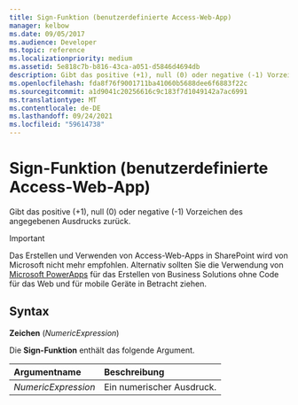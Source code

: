 ```yaml
---
title: Sign-Funktion (benutzerdefinierte Access-Web-App)
manager: kelbow
ms.date: 09/05/2017
ms.audience: Developer
ms.topic: reference
ms.localizationpriority: medium
ms.assetid: 5e818c7b-b816-43ca-a051-d5846d4694db
description: Gibt das positive (+1), null (0) oder negative (-1) Vorzeichen des angegebenen Ausdrucks zurück.
ms.openlocfilehash: fda8f76f9001711ba41060b5688dee6f6883f22c
ms.sourcegitcommit: a1d9041c20256616c9c183f7d1049142a7ac6991
ms.translationtype: MT
ms.contentlocale: de-DE
ms.lasthandoff: 09/24/2021
ms.locfileid: "59614738"
---
```

# <a name="sign-function-access-custom-web-app"></a>Sign-Funktion (benutzerdefinierte Access-Web-App)

Gibt das positive (+1), null (0) oder negative (-1) Vorzeichen des angegebenen Ausdrucks zurück.
  
> [!IMPORTANT]
> Das Erstellen und Verwenden von Access-Web-Apps in SharePoint wird von Microsoft nicht mehr empfohlen. Alternativ sollten Sie die Verwendung von [Microsoft PowerApps](https://powerapps.microsoft.com/en-us/) für das Erstellen von Business Solutions ohne Code für das Web und für mobile Geräte in Betracht ziehen. 
  
## <a name="syntax"></a>Syntax

 **Zeichen** (*NumericExpression*) 
  
Die **Sign-Funktion** enthält das folgende Argument. 
  
|**Argumentname**|**Beschreibung**|
|:-----|:-----|
| *NumericExpression*  <br/> | Ein numerischer Ausdruck.  <br/> |
   

